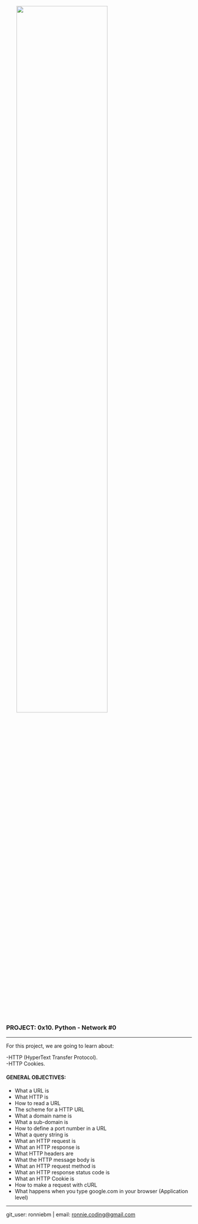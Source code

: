 &emsp;&emsp;<img src="https://camo.githubusercontent.com/04a8a9a456b8ecafad2eb4f2cff6803cd0194496/687474703a2f2f7777772e686f6c626572746f6e7363686f6f6c2e636f6d2f686f6c626572746f6e2d6c6f676f2e706e67"
width="70%"/>  

### PROJECT: 0x10. Python - Network #0  
---
For this project, we are going to learn about:<br>  

-HTTP (HyperText Transfer Protocol).  
-HTTP Cookies.  

#### GENERAL OBJECTIVES:<br>

- What a URL is  
- What HTTP is  
- How to read a URL
- The scheme for a HTTP URL  
- What a domain name is  
- What a sub-domain is  
- How to define a port number in a URL  
- What a query string is  
- What an HTTP request is  
- What an HTTP response is  
- What HTTP headers are  
- What the HTTP message body is  
- What an HTTP request method is  
- What an HTTP response status code is  
- What an HTTP Cookie is  
- How to make a request with cURL  
- What happens when you type google.com in your browser (Application level)  

---
git_user: ronniebm  |  email: ronnie.coding@gmail.com

